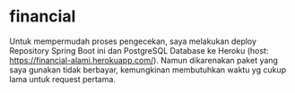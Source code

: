 # financial
Untuk mempermudah proses pengecekan, saya melakukan deploy Repository Spring Boot ini dan PostgreSQL Database ke Heroku (host: https://financial-alami.herokuapp.com/).
Namun dikarenakan paket yang saya gunakan tidak berbayar, kemungkinan membutuhkan waktu yg cukup lama untuk request pertama. 
